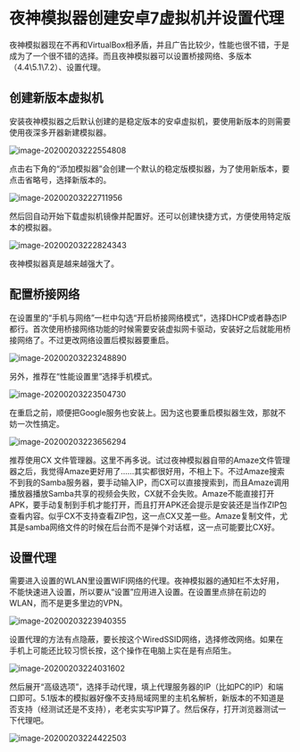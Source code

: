 # 夜神模拟器创建安卓7虚拟机并设置代理

夜神模拟器现在不再和VirtualBox相矛盾，并且广告比较少，性能也很不错，于是成为了一个很不错的选择。而且夜神模拟器可以设置桥接网络、多版本（4.4\5.1\7.2）、设置代理。

## 创建新版本虚拟机

安装夜神模拟器之后默认创建的是稳定版本的安卓虚拟机，要使用新版本的则需要使用夜深多开器新建模拟器。

![image-20200203222554808](夜神模拟器创建安卓7虚拟机并设置代理.assets/image-20200203222554808.png)

点击右下角的“添加模拟器”会创建一个默认的稳定版模拟器，为了使用新版本，要点击省略号，选择新版本的。

![image-20200203222711956](夜神模拟器创建安卓7虚拟机并设置代理.assets/image-20200203222711956.png)

然后回自动开始下载虚拟机镜像并配置好。还可以创建快捷方式，方便使用特定版本的模拟器。

![image-20200203222824343](夜神模拟器创建安卓7虚拟机并设置代理.assets/image-20200203222824343.png)

夜神模拟器真是越来越强大了。

## 配置桥接网络

在设置里的“手机与网络”一栏中勾选“开启桥接网络模式”，选择DHCP或者静态IP都行。首次使用桥接网络功能的时候需要安装虚拟网卡驱动，安装好之后就能用桥接网络了。不过更改网络设置后模拟器要重启。

![image-20200203223248890](夜神模拟器创建安卓7虚拟机并设置代理.assets/image-20200203223248890.png)

另外，推荐在“性能设置里”选择手机模式。

![image-20200203223504730](夜神模拟器创建安卓7虚拟机并设置代理.assets/image-20200203223504730.png)

在重启之前，顺便把Google服务也安装上。因为这也要重启模拟器生效，那就不妨一次性搞定。

![image-20200203223656294](夜神模拟器创建安卓7虚拟机并设置代理.assets/image-20200203223656294.png)

推荐使用CX 文件管理器。这里不再多说。试过夜神模拟器自带的Amaze文件管理器之后，我觉得Amaze更好用了……其实都很好用，不相上下。不过Amaze搜索不到我的Samba服务器，要手动输入IP，而CX可以直接搜索到，而且Amaze调用播放器播放Samba共享的视频会失败，CX就不会失败。Amaze不能直接打开APK，要手动复制到手机才能打开，而且打开APK还会提示是安装还是当作ZIP包查看内容。似乎CX不支持查看ZIP包，这一点CX又差一些。Amaze复制文件，尤其是samba网络文件的时候在后台而不是弹个对话框，这一点可能要比CX好。

## 设置代理

需要进入设置的WLAN里设置WIFI网络的代理。夜神模拟器的通知栏不太好用，不能快速进入设置，所以要从“设置”应用进入设置。在设置里点排在前边的WLAN，而不是更多里边的VPN。

![image-20200203223940355](夜神模拟器创建安卓7虚拟机并设置代理.assets/image-20200203223940355.png)

设置代理的方法有点隐蔽，要长按这个WiredSSID网络，选择修改网络。如果在手机上可能还比较习惯长按，这个操作在电脑上实在是有点陌生。

![image-20200203224031602](夜神模拟器创建安卓7虚拟机并设置代理.assets/image-20200203224031602.png)

然后展开“高级选项”，选择手动代理，填上代理服务器的IP（比如PC的IP）和端口即可。5.1版本的模拟器好像不支持局域网里的主机名解析，新版本的不知道是否支持（经测试还是不支持），老老实实写IP算了。然后保存，打开浏览器测试一下代理吧。

![image-20200203224422503](夜神模拟器创建安卓7虚拟机并设置代理.assets/image-20200203224422503.png)